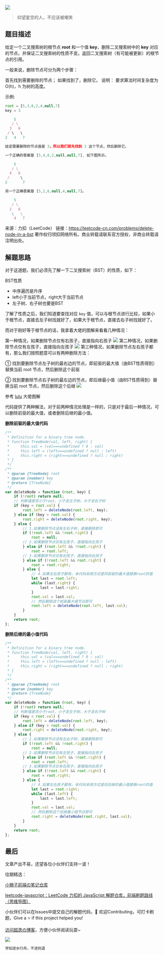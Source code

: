 ![](https://imgconvert.csdnimg.cn/aHR0cHM6Ly9jZG4uanNkZWxpdnIubmV0L2doL2Nob2NvbGF0ZTE5OTkvY2RuL2ltZy8yMDIwMDgyODE0NTUyMS5qcGc?x-oss-process=image/format,png)
>仰望星空的人，不应该被嘲笑

## 题目描述
给定一个二叉搜索树的根节点 **root** 和一个值 **key**，删除二叉搜索树中的 **key** 对应的节点，并保证二叉搜索树的性质不变。返回二叉搜索树（有可能被更新）的根节点的引用。

一般来说，删除节点可分为两个步骤：

首先找到需要删除的节点；
如果找到了，删除它。
说明： 要求算法时间复杂度为 O(h)，h 为树的高度。

示例:

```javascript
root = [5,3,6,2,4,null,7]
key = 3

    5
   / \
  3   6
 / \   \
2   4   7

给定需要删除的节点值是 3，所以我们首先找到 3 这个节点，然后删除它。

一个正确的答案是 [5,4,6,2,null,null,7], 如下图所示。

    5
   / \
  4   6
 /     \
2       7

另一个正确答案是 [5,2,6,null,4,null,7]。

    5
   / \
  2   6
   \   \
    4   7
```

来源：力扣（LeetCode）
链接：https://leetcode-cn.com/problems/delete-node-in-a-bst
著作权归领扣网络所有。商业转载请联系官方授权，非商业转载请注明出处。




## 解题思路
对于这道题，我们必须先了解一下二叉搜索树（BST）的性质，如下：

BST性质
- 中序遍历是升序
- left小于当前节点，right大于当前节点
- 左子树、右子树也要是BST


了解了性质之后，我们知道要查找对应 `key` 值，可以与根节点进行比较，如果小于根节点，直接去左子树找就好了，如果大于根节点，直接去右子树找就好了。

而对于刚好等于根节点的话，我拿着大佬的图解来看看几种情况：


第一种情况，如果删除节点仅有右孩子，直接指向右孩子
![](https://img-blog.csdnimg.cn/20200924222416522.png?x-oss-process=image/watermark,type_ZmFuZ3poZW5naGVpdGk,shadow_10,text_aHR0cHM6Ly9ibG9nLmNzZG4ubmV0L3dlaXhpbl80MjQyOTcxOA==,size_16,color_FFFFFF,t_70#pic_center)
第二种情况，如果删除节点仅有左孩子，直接指向左孩子
![](https://img-blog.csdnimg.cn/2020092422242489.png?x-oss-process=image/watermark,type_ZmFuZ3poZW5naGVpdGk,shadow_10,text_aHR0cHM6Ly9ibG9nLmNzZG4ubmV0L3dlaXhpbl80MjQyOTcxOA==,size_16,color_FFFFFF,t_70#pic_center)
第三种情况，如果删除节点左右孩子都有，那么我们按照题意可以有两种删除方法：

① 找到要删除节点左子树的最右边的节点，即前驱的最大值（由BST性质得到）替换当前 root 节点，然后删除这个前驱

② 找到要删除节点右子树的最左边的节点，即后继最小值（由BST性质得到）替换当前 root 节点，然后删除这个后继
![](https://img-blog.csdnimg.cn/20200924222430454.png?x-oss-process=image/watermark,type_ZmFuZ3poZW5naGVpdGk,shadow_10,text_aHR0cHM6Ly9ibG9nLmNzZG4ubmV0L3dlaXhpbl80MjQyOTcxOA==,size_16,color_FFFFFF,t_70#pic_center)



参考 <a href="https://leetcode-cn.com/problems/delete-node-in-a-bst/solution/tu-jie-di-gui-shi-xian-shan-chu-bstzhong-de-jie-di/">lulu</a> 大佬图解

代码提供了两种解法，对于前两种情况处理是一样的，只是对于最后一种情况，可以删除前驱的最大值，或者删除后继的最小值。

**删除前驱的最大值代码**

```javascript
/**
 * Definition for a binary tree node.
 * function TreeNode(val, left, right) {
 *     this.val = (val===undefined ? 0 : val)
 *     this.left = (left===undefined ? null : left)
 *     this.right = (right===undefined ? null : right)
 * }
 */
/**
 * @param {TreeNode} root
 * @param {number} key
 * @return {TreeNode}
 */
var deleteNode = function (root, key) {
    if (!root) return null;
    // 判断值是否小于root，小于走左子树，大于走右子树
    if (key < root.val) {
        root.left = deleteNode(root.left, key);
    } else if (key > root.val) {
        root.right = deleteNode(root.right, key);
    } else {
        // 1.如果删除节点没有左右子树，直接删除即可
        if (!root.left && !root.right) {
            root = null;
        // 2.如果删除节点仅有左孩子，直接指向左孩子
        } else if (root.left && !root.right) {
            root = root.left;
        // 3.如果删除节点仅有右孩子，直接指向右孩子
        } else if (!root.left && root.right) {
            root = root.right;
        } else {
            // 4.如果左右孩子都有，本代码采用方式是将前驱的最大值替换root的值
            let last = root.left;
            while (last.right) {
                last = last.right;
            }
            root.val = last.val;
            // 然后删除这个前驱最大值节点即可
            root.left = deleteNode(root.left, last.val);
        }
    }
    return root;
};
```


**删除后继的最小值代码**

```javascript
/**
 * Definition for a binary tree node.
 * function TreeNode(val, left, right) {
 *     this.val = (val===undefined ? 0 : val)
 *     this.left = (left===undefined ? null : left)
 *     this.right = (right===undefined ? null : right)
 * }
 */
/**
 * @param {TreeNode} root
 * @param {number} key
 * @return {TreeNode}
 */
var deleteNode = function (root, key) {
    if (!root) return null;
    // 判断值是否小于root，小于走左子树，大于走右子树
    if (key < root.val) {
        root.left = deleteNode(root.left, key);
    } else if (key > root.val) {
        root.right = deleteNode(root.right, key);
    } else {
        // 1.如果删除节点没有左右子树，直接删除即可
        if (!root.left && !root.right) {
            root = null;
        // 2.如果删除节点仅有左孩子，直接指向左孩子
        } else if (root.left && !root.right) {
            root = root.left;
        // 3.如果删除节点仅有右孩子，直接指向右孩子
        } else if (!root.left && root.right) {
            root = root.right;
        } else {
            // 4.如果左右孩子都有，本代码采用方式是将后继的最小值替换root的值
            let last = root.right;
            while (last.left) {
                last = last.left;
            }
            root.val = last.val;
            // 然后删除这个后继最小值节点即可
            root.right = deleteNode(root.right, last.val);
        }
    }
    return root;
};
```

## 最后
文章产出不易，还望各位小伙伴们支持一波！

往期精选：

<a href="https://github.com/Chocolate1999/Front-end-learning-to-organize-notes">小狮子前端の笔记仓库</a>

<a href="https://github.com/Chocolate1999/leetcode-javascript">leetcode-javascript：LeetCode 力扣的 JavaScript 解题仓库，前端刷题路线（思维导图）</a>

小伙伴们可以在Issues中提交自己的解题代码，🤝 欢迎Contributing，可打卡刷题，Give a ⭐️ if this project helped you!


<a href="https://yangchaoyi.vip/">访问超逸の博客</a>，方便小伙伴阅读玩耍~

![](https://img-blog.csdnimg.cn/2020090211491121.png#pic_center)

```javascript
学如逆水行舟，不进则退
```


